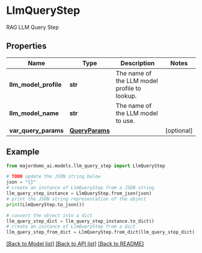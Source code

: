 # LlmQueryStep

RAG LLM Query Step

## Properties

Name | Type | Description | Notes
------------ | ------------- | ------------- | -------------
**llm_model_profile** | **str** | The name of the LLM model profile to lookup. | 
**llm_model_name** | **str** | The name of the LLM model to use. | 
**var_query_params** | [**QueryParams**](QueryParams.md) |  | [optional] 

## Example

```python
from majordomo_ai.models.llm_query_step import LlmQueryStep

# TODO update the JSON string below
json = "{}"
# create an instance of LlmQueryStep from a JSON string
llm_query_step_instance = LlmQueryStep.from_json(json)
# print the JSON string representation of the object
print(LlmQueryStep.to_json())

# convert the object into a dict
llm_query_step_dict = llm_query_step_instance.to_dict()
# create an instance of LlmQueryStep from a dict
llm_query_step_from_dict = LlmQueryStep.from_dict(llm_query_step_dict)
```
[[Back to Model list]](../README.md#documentation-for-models) [[Back to API list]](../README.md#documentation-for-api-endpoints) [[Back to README]](../README.md)


